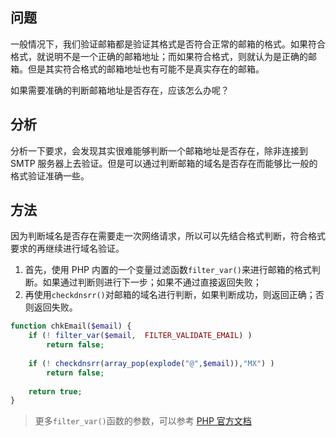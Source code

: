 ## 问题
一般情况下，我们验证邮箱都是验证其格式是否符合正常的邮箱的格式。如果符合格式，就说明不是一个正确的邮箱地址；而如果符合格式，则就认为是正确的邮箱。但是其实符合格式的邮箱地址也有可能不是真实存在的邮箱。

如果需要准确的判断邮箱地址是否存在，应该怎么办呢？

## 分析
分析一下要求，会发现其实很难能够判断一个邮箱地址是否存在，除非连接到 SMTP 服务器上去验证。但是可以通过判断邮箱的域名是否存在而能够比一般的格式验证准确一些。

## 方法
因为判断域名是否存在需要走一次网络请求，所以可以先结合格式判断，符合格式要求的再继续进行域名验证。

1. 首先，使用 PHP 内置的一个变量过滤函数`filter_var()`来进行邮箱的格式判断。如果通过判断则进行下一步；如果不通过直接返回失败；
2. 再使用`checkdnsrr()`对邮箱的域名进行判断，如果判断成功，则返回正确；否则返回失败。

```php
function chkEmail($email) {
    if (! filter_var($email,  FILTER_VALIDATE_EMAIL) )
        return false;
    
    if (! checkdnsrr(array_pop(explode("@",$email)),"MX") )
        return false;
        
    return true;
}
```

> 更多`filter_var()`函数的参数，可以参考 [PHP 官方文档](http://php.net/manual/zh/filter.filters.validate.php)

